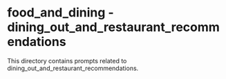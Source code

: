 # food_and_dining - dining_out_and_restaurant_recommendations

This directory contains prompts related to dining_out_and_restaurant_recommendations.